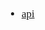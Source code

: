 <span  style="font-family: Simsun,serif; font-size: 17px; ">

- [api](https://www.cnblogs.com/shijiaqi1066/p/3753224.html)

</span>